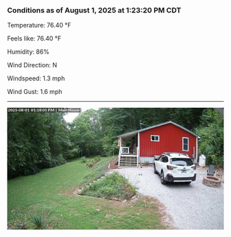 ### Conditions as of August 1, 2025 at 1:23:20 PM CDT 

Temperature: 76.40 &deg;F

Feels like: 76.40 &deg;F

Humidity: 86%

Wind Direction: N

Windspeed: 1.3 mph

Wind Gust: 1.6 mph

---

<img src="./images/latest.jpeg"/>

